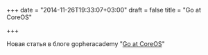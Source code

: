 +++
date = "2014-11-26T19:33:07+03:00"
draft = false
title = "Go at CoreOS"

+++

<p>Новая статья в блоге&nbsp;gopheracademy &quot;<a href="http://blog.gopheracademy.com/birthday-bash-2014/go-at-coreos/">Go at CoreOS</a>&quot;</p>

